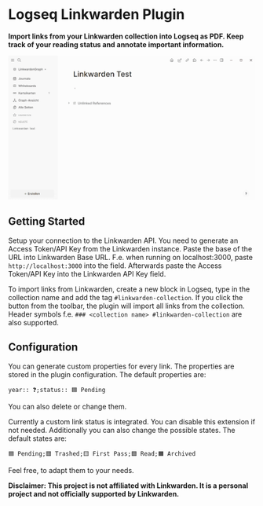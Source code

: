 # Logseq Linkwarden Plugin

**Import links from your Linkwarden collection into Logseq as PDF. Keep track of your reading status and annotate important information.**

![Logseq Linkwarden Introduction Video](./docs/LogseqLinkwarden.gif)

## Getting Started

Setup your connection to the Linkwarden API. You need to generate an Access Token/API Key from the Linkwarden instance.
Paste the base of the URL into Linkwarden Base URL. F.e. when running on localhost:3000, paste `http://localhost:3000` into the field.
Afterwards paste the Access Token/API Key into the Linkwarden API Key field.

To import links from Linkwarden, create a new block in Logseq, type in the collection name and add the tag `#linkwarden-collection`. If you click the button from the toolbar, the plugin will import all links from the collection. Header symbols f.e. `### <collection name> #linkwarden-collection` are also supported.

## Configuration

You can generate custom properties for every link. The properties are stored in the plugin
configuration. The default properties are:

    year:: ❓;status:: 🟦 Pending

You can also delete or change them.

Currently a custom link status is integrated. You can disable this extension if not needed.
Additionally you can also change the possible states. The default states are:

    🟦 Pending;🟥 Trashed;🟨 First Pass;🟩 Read;🟧 Archived

Feel free, to adapt them to your needs.

**Disclaimer: This project is not affiliated with Linkwarden. It is a personal project and not officially supported by Linkwarden.**
